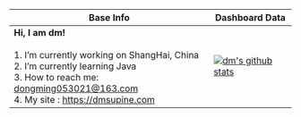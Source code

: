 |Base Info|Dashboard Data|
|----------------------------------------------------------------------|----------------------------------------------------------------------|
| __Hi, I am dm!__  <br/><br/>1.   I’m currently working on ShangHai, China<br/>2.   I’m currently learning Java<br/>3.   How to reach me: dongming053021@163.com<br/>4.   My site : https://dmsupine.com | [![dm's github stats](https://github-readme-stats.vercel.app/api?username=dm13579&show_icons=true&theme=dracula)](https://github.com/dm13579) |
